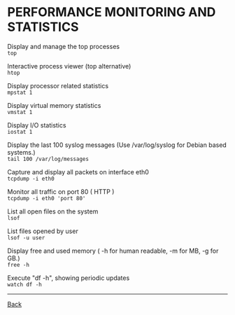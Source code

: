 # PERFORMANCE MONITORING AND STATISTICS
Display and manage the top processes  
`top`

Interactive process viewer (top alternative)  
`htop`

Display processor related statistics  
`mpstat 1`

Display virtual memory statistics  
`vmstat 1`

Display I/O statistics  
`iostat 1`

Display the last 100 syslog messages  (Use /var/log/syslog for Debian based   systems.)  
`tail 100 /var/log/messages`

Capture and display all packets on interface eth0  
`tcpdump -i eth0`

Monitor all traffic on port 80 ( HTTP )  
`tcpdump -i eth0 'port 80'`

List all open files on the system  
`lsof`

List files opened by user  
`lsof -u user`

Display free and used memory ( -h for human readable, -m for MB, -g for GB.)  
`free -h`

Execute "df -h", showing periodic updates  
`watch df -h`

---

[Back](../contents.md)